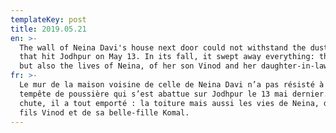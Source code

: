 ```yaml
---
templateKey: post
title: 2019.05.21
en: >-
  The wall of Neina Davi's house next door could not withstand the dust storm
  that hit Jodhpur on May 13. In its fall, it swept away everything: the roof
  but also the lives of Neina, of her son Vinod and her daughter-in-law Komal. 
fr: >-
  Le mur de la maison voisine de celle de Neina Davi n’a pas résisté à la
  tempête de poussière qui s’est abattue sur Jodhpur le 13 mai dernier. Dans sa
  chute, il a tout emporté : la toiture mais aussi les vies de Neina, de son
  fils Vinod et de sa belle-fille Komal.
---
```



